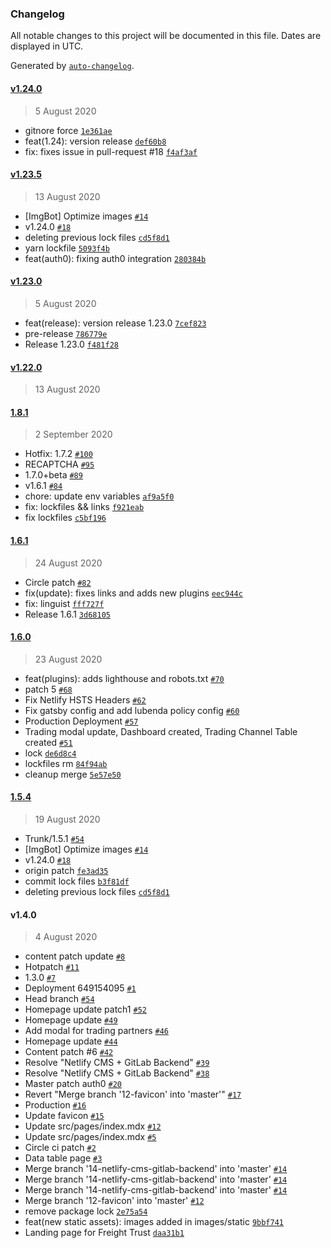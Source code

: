 ### Changelog

All notable changes to this project will be documented in this file. Dates are displayed in UTC.

Generated by [`auto-changelog`](https://github.com/CookPete/auto-changelog).

#### [v1.24.0](https://github.com/freight-trust/webapp/compare/v1.23.5...v1.24.0)

> 5 August 2020

- gitnore force [`1e361ae`](https://github.com/freight-trust/webapp/commit/1e361ae7ac00cacce4394dd78f58db67fcb946b9)
- feat(1.24): version release [`def60b8`](https://github.com/freight-trust/webapp/commit/def60b832cc6d2d9175406215367a89e799360d6)
- fix: fixes issue in pull-request #18 [`f4af3af`](https://github.com/freight-trust/webapp/commit/f4af3af83b11cf8097f19aa8d66faab417b001d7)

#### [v1.23.5](https://github.com/freight-trust/webapp/compare/v1.23.0...v1.23.5)

> 13 August 2020

- [ImgBot] Optimize images [`#14`](https://github.com/freight-trust/webapp/pull/14)
- v1.24.0 [`#18`](https://github.com/freight-trust/webapp/pull/18)
- deleting previous lock files [`cd5f8d1`](https://github.com/freight-trust/webapp/commit/cd5f8d1b6430a73f076b4c19ea8ad25b0520e0bf)
- yarn lockfile [`5093f4b`](https://github.com/freight-trust/webapp/commit/5093f4ba4b9a570421ffda312dcc83d43f5fc056)
- feat(auth0): fixing auth0 integration [`280384b`](https://github.com/freight-trust/webapp/commit/280384b397f7c4c7d0780910868e3969fa404d85)

#### [v1.23.0](https://github.com/freight-trust/webapp/compare/v1.22.0...v1.23.0)

> 5 August 2020

- feat(release): version release 1.23.0 [`7cef823`](https://github.com/freight-trust/webapp/commit/7cef8236c5276e6b790f322c0bb47dc9adf99582)
- pre-release [`786779e`](https://github.com/freight-trust/webapp/commit/786779e619e44a34c5a45ef0843219a270e1da44)
- Release 1.23.0 [`f481f28`](https://github.com/freight-trust/webapp/commit/f481f286ac6fca8dc17fafe86243c325d91482ca)

#### [v1.22.0](https://github.com/freight-trust/webapp/compare/1.8.1...v1.22.0)

> 13 August 2020

#### [1.8.1](https://github.com/freight-trust/webapp/compare/1.6.1...1.8.1)

> 2 September 2020

- Hotfix: 1.7.2 [`#100`](https://github.com/freight-trust/webapp/pull/100)
- RECAPTCHA [`#95`](https://github.com/freight-trust/webapp/pull/95)
- 1.7.0+beta [`#89`](https://github.com/freight-trust/webapp/pull/89)
- v1.6.1 [`#84`](https://github.com/freight-trust/webapp/pull/84)
- chore: update env variables [`af9a5f0`](https://github.com/freight-trust/webapp/commit/af9a5f0c8a33863c83e0580c3027a75ea8fbc7e5)
- fix: lockfiles && links [`f921eab`](https://github.com/freight-trust/webapp/commit/f921eabba30c0914880e394b3c3cbdce546f0cc9)
- fix lockfiles [`c5bf196`](https://github.com/freight-trust/webapp/commit/c5bf196c16af7598887ec2de6baaab6d9b2097a2)

#### [1.6.1](https://github.com/freight-trust/webapp/compare/1.6.0...1.6.1)

> 24 August 2020

- Circle patch [`#82`](https://github.com/freight-trust/webapp/pull/82)
- fix(update): fixes links and adds new plugins [`eec944c`](https://github.com/freight-trust/webapp/commit/eec944cbbe28bef45566365b69b5931045bbe070)
- fix: linguist [`fff727f`](https://github.com/freight-trust/webapp/commit/fff727faff68b42d9f7316cc5bb431360288d776)
- Release 1.6.1 [`3d68105`](https://github.com/freight-trust/webapp/commit/3d681058ec3932812e27d0bd1e6182f95e7ce441)

#### [1.6.0](https://github.com/freight-trust/webapp/compare/1.5.4...1.6.0)

> 23 August 2020

- feat(plugins): adds lighthouse and robots.txt [`#70`](https://github.com/freight-trust/webapp/pull/70)
- patch 5 [`#68`](https://github.com/freight-trust/webapp/pull/68)
- Fix Netlify HSTS Headers [`#62`](https://github.com/freight-trust/webapp/pull/62)
- Fix gatsby config and add lubenda policy config [`#60`](https://github.com/freight-trust/webapp/pull/60)
- Production Deployment [`#57`](https://github.com/freight-trust/webapp/pull/57)
- Trading modal update, Dashboard created, Trading Channel Table created [`#51`](https://github.com/freight-trust/webapp/pull/51)
- lock [`de6d8c4`](https://github.com/freight-trust/webapp/commit/de6d8c4ec76389583c473b4961051be2fe6245a5)
- lockfiles rm [`84f94ab`](https://github.com/freight-trust/webapp/commit/84f94abf5e4efd02184cb04933f693e9e169f3fd)
- cleanup merge [`5e57e50`](https://github.com/freight-trust/webapp/commit/5e57e50d4a5ab21f7b28979e3817b384cd68f03d)

#### [1.5.4](https://github.com/freight-trust/webapp/compare/v1.4.0...1.5.4)

> 19 August 2020

- Trunk/1.5.1 [`#54`](https://github.com/freight-trust/webapp/pull/54)
- [ImgBot] Optimize images [`#14`](https://github.com/freight-trust/webapp/pull/14)
- v1.24.0 [`#18`](https://github.com/freight-trust/webapp/pull/18)
- origin patch [`fe3ad35`](https://github.com/freight-trust/webapp/commit/fe3ad352101057353a1bdd5a19076b8da7b65d28)
- commit lock files [`b3f81df`](https://github.com/freight-trust/webapp/commit/b3f81df1772e77816be574aa1802046cd9ec9c14)
- deleting previous lock files [`cd5f8d1`](https://github.com/freight-trust/webapp/commit/cd5f8d1b6430a73f076b4c19ea8ad25b0520e0bf)

#### v1.4.0

> 4 August 2020

- content patch update [`#8`](https://github.com/freight-trust/webapp/pull/8)
- Hotpatch [`#11`](https://github.com/freight-trust/webapp/pull/11)
- 1.3.0 [`#7`](https://github.com/freight-trust/webapp/pull/7)
- Deployment 649154095 [`#1`](https://github.com/freight-trust/webapp/pull/1)
- Head branch [`#54`](https://github.com/freight-trust/webapp/pull/54)
- Homepage update patch1 [`#52`](https://github.com/freight-trust/webapp/pull/52)
- Homepage update [`#49`](https://github.com/freight-trust/webapp/pull/49)
- Add modal for trading partners [`#46`](https://github.com/freight-trust/webapp/pull/46)
- Homepage update [`#44`](https://github.com/freight-trust/webapp/pull/44)
- Content patch #6 [`#42`](https://github.com/freight-trust/webapp/pull/42)
- Resolve "Netlify CMS + GitLab Backend" [`#39`](https://github.com/freight-trust/webapp/pull/39)
- Resolve "Netlify CMS + GitLab Backend" [`#38`](https://github.com/freight-trust/webapp/pull/38)
- Master patch auth0 [`#20`](https://github.com/freight-trust/webapp/pull/20)
- Revert "Merge branch '12-favicon' into 'master'" [`#17`](https://github.com/freight-trust/webapp/pull/17)
- Production [`#16`](https://github.com/freight-trust/webapp/pull/16)
- Update favicon [`#15`](https://github.com/freight-trust/webapp/pull/15)
- Update src/pages/index.mdx [`#12`](https://github.com/freight-trust/webapp/pull/12)
- Update src/pages/index.mdx [`#5`](https://github.com/freight-trust/webapp/pull/5)
- Circle ci patch [`#2`](https://github.com/freight-trust/webapp/pull/2)
- Data table page [`#3`](https://github.com/freight-trust/webapp/pull/3)
- Merge branch '14-netlify-cms-gitlab-backend' into 'master' [`#14`](https://github.com/freight-trust/webapp/issues/14)
- Merge branch '14-netlify-cms-gitlab-backend' into 'master' [`#14`](https://github.com/freight-trust/webapp/issues/14)
- Merge branch '14-netlify-cms-gitlab-backend' into 'master' [`#14`](https://github.com/freight-trust/webapp/issues/14)
- Merge branch '12-favicon' into 'master' [`#12`](https://github.com/freight-trust/webapp/issues/12)
- remove package lock [`2e75a54`](https://github.com/freight-trust/webapp/commit/2e75a54abb84cd65937fe47baad9f7cc90d5ce81)
- feat(new static assets): images added in images/static [`9bbf741`](https://github.com/freight-trust/webapp/commit/9bbf741ae8da8294d25792fe40299a1c68853386)
- Landing page for Freight Trust [`daa31b1`](https://github.com/freight-trust/webapp/commit/daa31b10f9be3a3640476787571b3e9839ea7d90)
